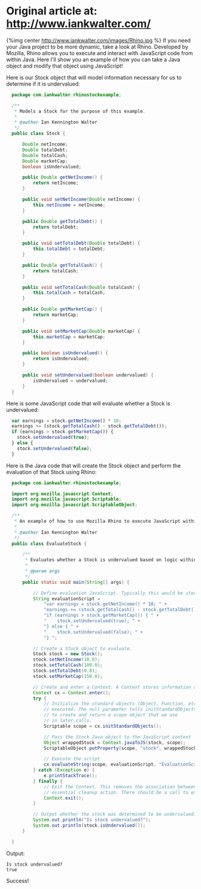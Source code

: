 # Original article at: http://www.iankwalter.com/

{%img center http://www.iankwalter.com/images/Rhino.jpg %} If you need your Java project to be more dynamic, take a look at Rhino. Developed by Mozilla, Rhino allows you to execute and interact with JavaScript code from within Java. Here I'll show you an example of how you can take a Java object and modify that object using JavaScript!

Here is our Stock object that will model information necessary for us to determine if it is undervalued:

```java
  package com.iankwalter.rhinostockexample;

  /**
   * Models a Stock for the purpose of this example.
   *
   * @author Ian Kennington Walter
   */
  public class Stock {

      Double netIncome;
      Double totalDebt;
      Double totalCash;
      Double marketCap;
      boolean isUndervalued;

      public Double getNetIncome() {
          return netIncome;
      }

      public void setNetIncome(Double netIncome) {
          this.netIncome = netIncome;
      }

      public Double getTotalDebt() {
          return totalDebt;
      }

      public void setTotalDebt(Double totalDebt) {
          this.totalDebt = totalDebt;
      }

      public Double getTotalCash() {
          return totalCash;
      }

      public void setTotalCash(Double totalCash) {
          this.totalCash = totalCash;
      }

      public Double getMarketCap() {
          return marketCap;
      }

      public void setMarketCap(Double marketCap) {
          this.marketCap = marketCap;
      }

      public boolean isUndervalued() {
          return isUndervalued;
      }

      public void setUndervalued(boolean undervalued) {
          isUndervalued = undervalued;
      }
  }
```

Here is some JavaScript code that will evaluate whether a Stock is undervalued:

```javascript
  var earnings = stock.getNetIncome() * 10;
  earnings += (stock.getTotalCash() - stock.getTotalDebt());
  if (earnings > stock.getMarketCap()) {
    stock.setUndervalued(true);
  } else {
    stock.setUndervalued(false);
  }
```

Here is the Java code that will create the Stock object and perform the evaluation of that Stock using Rhino:

```java
  package com.iankwalter.rhinostockexample;

  import org.mozilla.javascript.Context;
  import org.mozilla.javascript.Scriptable;
  import org.mozilla.javascript.ScriptableObject;

  /**
   * An example of how to use Mozilla Rhino to execute JavaScript within Java
   *
   * @author Ian Kennington Walter
   */
  public class EvaluateStock {

      /**
       * Evaluates whether a Stock is undervalued based on logic within a JS script
       *
       * @param args
       */
      public static void main(String[] args) {

          // Define evaluation JavaScript. Typically this would be stored in a file or a database.
          String evaluationScript =
              "var earnings = stock.getNetIncome() * 10; " +
              "earnings += (stock.getTotalCash() - stock.getTotalDebt()); " +
              "if (earnings > stock.getMarketCap()) { " +
              "    stock.setUndervalued(true); " +
              "} else { " +
              "    stock.setUndervalued(false); " +
              "} ";

          // Create a Stock object to evaluate.
          Stock stock = new Stock();
          stock.setNetIncome(10.0);
          stock.setTotalCash(100.0);
          stock.setTotalDebt(0.0);
          stock.setMarketCap(150.0);

          // Create and enter a Context. A Context stores information about the execution environment of a script.
          Context cx = Context.enter();
          try {
              // Initialize the standard objects (Object, Function, etc.). This must be done before scripts can be
              // executed. The null parameter tells initStandardObjects
              // to create and return a scope object that we use
              // in later calls.
              Scriptable scope = cx.initStandardObjects();

              // Pass the Stock Java object to the JavaScript context
              Object wrappedStock = Context.javaToJS(stock, scope);
              ScriptableObject.putProperty(scope, "stock", wrappedStock);

              // Execute the script
              cx.evaluateString(scope, evaluationScript, "EvaluationScript", 1, null);
          } catch (Exception e) {
              e.printStackTrace();
          } finally {
              // Exit the Context. This removes the association between the Context and the current thread and is an
              // essential cleanup action. There should be a call to exit for every call to enter.
              Context.exit();
          }

          // Output whether the stock was determined to be undervalued.
          System.out.println("Is stock undervalued?");
          System.out.println(stock.isUndervalued());
      }

  }
```

Output:

    Is stock undervalued?
    true

Success!